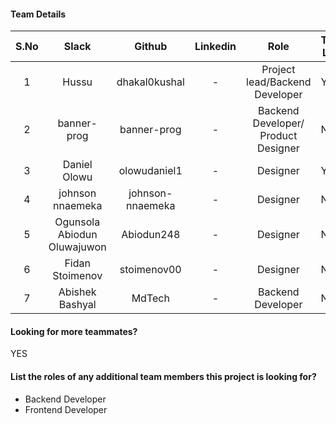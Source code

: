#### Team Details
| S.No | Slack |   Github  | Linkedin |            Role            | Team Lead |                         Account Number                         |
|:----:|:-----:|:---------:|:--------:|:--------------------------:|-----------|:--------------------------------------------------------------:|
|  1  | Hussu | dhakal0kushal | - | Project lead/Backend Developer | Yes | 22d0f0047b572a6acb6615f7aae646b0b96ddc58bfd54ed2775f885baeba3d6a |
|  2  | banner-prog | banner-prog | - | Backend Developer/ Product Designer | No | 15a9ca06e3fee01013e037a76db258629e093701fc97d1ca58cc9c2986ab88b7 |
|  3  | Daniel Olowu | olowudaniel1 | - | Designer | Yes | 86ee75d4cea77ca8339cc97f5e7426a3434d9f91465cd441c0c7593bd852e955 |
|  4  | johnson nnaemeka | johnson-nnaemeka | - | Designer | No | c82745b716430050a130094a84d0518149fcf03d5b63c34f5f29f06b50836348 |
|  5  | Ogunsola Abiodun Oluwajuwon | Abiodun248 | - | Designer | No | 7baa7a3f8d03e88c35a0dd89d0338220f586c1abd55411d098fadff40e1f69a1 |
|  6  | Fidan Stoimenov | stoimenov00 | - | Designer | No | a04ee5f815bbd53b4d4d99d2bcd4a987b73ccb08b5d84477108d29283e0afd79 | 
|  7  | Abishek Bashyal | MdTech | - | Backend Developer | No | a258c8fb53d45fdc2af7408f8d677c31e7ce30c2a4b5355e77379a3ab065245e |


#### Looking for more teammates?
YES

#### List the roles of any additional team members this project is looking for?
- Backend Developer
- Frontend Developer